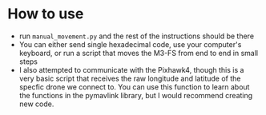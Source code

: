 # How to use
- run `manual_movement.py` and the rest of the instructions should be there
- You can either send single hexadecimal code, use your computer's keyboard, or run a script that moves the M3-FS from end to end in small steps
- I also attempted to communicate with the Pixhawk4, though this is a very basic script that receives the raw longitude and latitude of the specfic drone we connect to. You can use this function to learn about the functions in the pymavlink library, but I would recommend creating new code.
